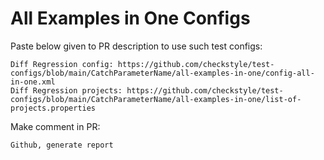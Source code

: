 # All Examples in One Configs
Paste below given to PR description to use such test configs:
```
Diff Regression config: https://github.com/checkstyle/test-configs/blob/main/CatchParameterName/all-examples-in-one/config-all-in-one.xml
Diff Regression projects: https://github.com/checkstyle/test-configs/blob/main/CatchParameterName/all-examples-in-one/list-of-projects.properties
```
Make comment in PR:
```
Github, generate report
```
